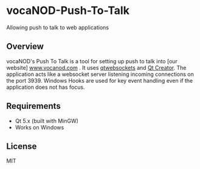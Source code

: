 vocaNOD-Push-To-Talk
====================

Allowing push to talk to web applications

## Overview

vocaNOD's Push To Talk is a tool for setting up push to talk into [our website] www.vocanod.com . It uses [qtwebsockets](https://github.com/qtproject/qtwebsockets) and [Qt Creator](https://qt-project.org/wiki/Category:Tools::QtCreator). 
The application acts like a websocket server listening incoming connections on  the port 3939. Windows Hooks are used for key event handling even if the application does not has focus.

## Requirements

* Qt 5.x (built with MinGW)
* Works on Windows

## License

MIT

